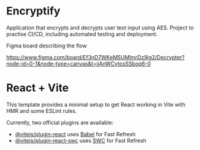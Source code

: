 # Encryptify

Application that encrypts and decrypts user text input using AES. Project to practise CI/CD, including automated testing and deployment.

Figma board describing the flow

https://www.figma.com/board/Ef3nD7WKeM5UMlmrDz9ig2/Decrypter?node-id=0-1&node-type=canvas&t=jjAnWCvtosSSboq6-0

# React + Vite

This template provides a minimal setup to get React working in Vite with HMR and some ESLint rules.

Currently, two official plugins are available:

- [@vitejs/plugin-react](https://github.com/vitejs/vite-plugin-react/blob/main/packages/plugin-react/README.md) uses [Babel](https://babeljs.io/) for Fast Refresh
- [@vitejs/plugin-react-swc](https://github.com/vitejs/vite-plugin-react-swc) uses [SWC](https://swc.rs/) for Fast Refresh
